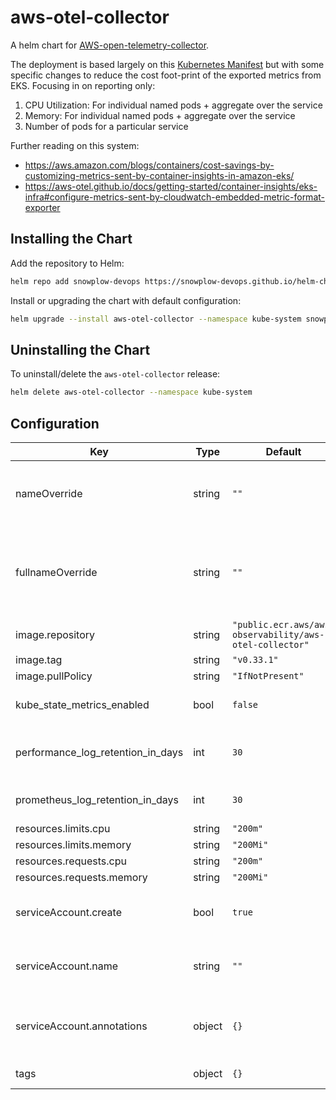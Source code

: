 # aws-otel-collector

A helm chart for [AWS-open-telemetry-collector](https://github.com/aws-observability/aws-otel-collector).

The deployment is based largely on this [Kubernetes Manifest](https://github.com/aws-observability/aws-otel-collector/blob/main/deployment-template/eks/otel-container-insights-infra.yaml) but with some specific changes to reduce the cost foot-print of the exported metrics from EKS.  Focusing in on reporting only:

1. CPU Utilization: For individual named pods + aggregate over the service
2. Memory: For individual named pods + aggregate over the service
3. Number of pods for a particular service

Further reading on this system:

- https://aws.amazon.com/blogs/containers/cost-savings-by-customizing-metrics-sent-by-container-insights-in-amazon-eks/
- https://aws-otel.github.io/docs/getting-started/container-insights/eks-infra#configure-metrics-sent-by-cloudwatch-embedded-metric-format-exporter

## Installing the Chart

Add the repository to Helm:

```bash
helm repo add snowplow-devops https://snowplow-devops.github.io/helm-charts
```

Install or upgrading the chart with default configuration:

```bash
helm upgrade --install aws-otel-collector --namespace kube-system snowplow-devops/aws-otel-collector
```

## Uninstalling the Chart

To uninstall/delete the `aws-otel-collector` release:

```bash
helm delete aws-otel-collector --namespace kube-system
```

## Configuration

| Key | Type | Default | Description |
|-----|------|---------|-------------|
| nameOverride | string | `""` | Overrides the name given to the deployment (default: .Release.Name) |
| fullnameOverride | string | `""` | Overrides the full-name given to the deployment resources (default: .Release.Name) |
| image.repository | string | `"public.ecr.aws/aws-observability/aws-otel-collector"` | Image to use for deploying |
| image.tag | string | `"v0.33.1"` |  |
| image.pullPolicy | string | `"IfNotPresent"` |  |
| kube_state_metrics_enabled | bool | `false` | Whether to collect kube-state-metrics |
| performance_log_retention_in_days | int | `30` | The retention for performance log group |
| prometheus_log_retention_in_days | int | `30` | The retention for prometheus log group|
| resources.limits.cpu | string | `"200m"` |  |
| resources.limits.memory | string | `"200Mi"` |  |
| resources.requests.cpu | string | `"200m"` |  |
| resources.requests.memory | string | `"200Mi"` |  |
| serviceAccount.create | bool | `true` | Whether to create a service account or not |
| serviceAccount.name | string | `""` | The name of the service account to create or use |
| serviceAccount.annotations | object | `{}` | Optional annotations to be applied to service account |
| tags | object | `{}`| Tags to apply to log groups |
